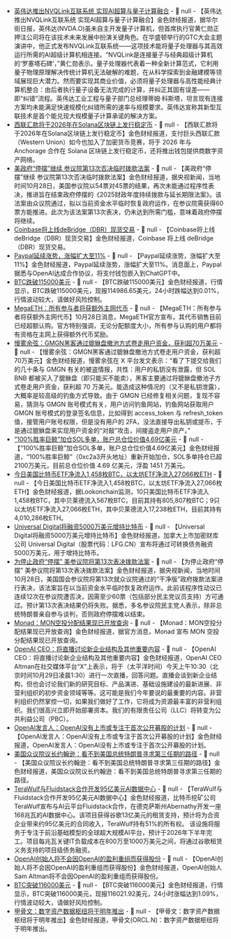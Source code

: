 - [英伟达推出NVQLink互联系统 实现AI超算与量子计算融合](https://flash.jin10.com/detail/20251029011612257800) - 📰 null - 【英伟达推出NVQLink互联系统 实现AI超算与量子计算融合】金色财经报道，据华尔街日报，英伟达(NVDA.O)虽未自主开发量子计算机，但首席执行官黄仁勋正押注公司将在该技术未来发展中扮演关键角色。在华盛顿举行的GTC大会主题演讲中，他正式发布NVQLink互联系统——这项技术能将量子处理器与其高效运行所需的AI超级计算机相连接。“NVQLink是连接量子与经典超级计算机的‘罗塞塔石碑’，”黄仁勋表示。量子处理器代表着一种全新计算范式，它利用量子物理原理解决传统计算机无法破解的难题，在从科学探索到金融建模等领域展现巨大潜力。然而要实现其商业价值，必须将量子处理器与高性能经典计算机整合：由后者执行量子设备无法完成的计算，并纠正其固有误差——即“纠错”流程。英伟达工业工程与量子部门总经理蒂姆·科斯塔，坦言现有连接方案均未能满足快速规模化纠错所需的速率与规模要求。英伟达宣称其新型互联技术是首个能兑现大规模量子计算承诺的解决方案。
- [西联汇款将于2026年在Solana区块链上发行稳定币](https://www.wsj.com/finance/western-union-early-telegraph-pioneer-joins-the-crypto-arms-race-a0aa7f02) - 📰 null - 【西联汇款将于2026年在Solana区块链上发行稳定币】金色财经报道，支付巨头西联汇款（Western Union）如今也加入了加密货币竞赛，将于 2026 年与 Anchorage 合作在 Solana 区块链上发行稳定币，还将推出钱包提供商数字资产网络。
- [美政府“停摆”继续 参议院第13次否决临时拨款法案](https://www.cls.cn/detail/2184037) - 📰 null - 【美政府“停摆”继续 参议院第13次否决临时拨款法案】金色财经报道，据央视新闻，当地时间10月28日，美国参议院以54票对45票的结果，再次未能通过程序性表决，推进旨在结束政府停摆的《2025财政年度持续拨款与延长期限法案》。该法案由众议院通过，拟以当前资金水平临时恢复政府运作，在参议院需获得60票方能推进。此次为该法案第13次表决，仍未达到所需门槛，意味着政府停摆将继续。
- [Coinbase将上线deBridge（DBR）现货交易](https://x.com/CoinbaseMarkets/status/1983199610450379165) - 📰 null - 【Coinbase将上线deBridge（DBR）现货交易】金色财经报道，Coinbase 将上线 deBridge（DBR）现货交易。
- [Paypal延续涨势，涨幅扩大至11%]() - 📰 null - 【Paypal延续涨势，涨幅扩大至11%】金色财经报道，Paypal延续涨势，涨幅扩大至11%。消息面上，Paypal据悉与OpenAI达成合作协议，将支付钱包嵌入到ChatGPT中。
- [BTC跌破115000美元]() - 📰 null - 【BTC跌破115000美元】金色财经报道，行情显示，BTC跌破115000美元，现报114986.65美元，24小时跌幅达到0.01%，行情波动较大，请做好风险控制。
- [MegaETH：所有参与者将获额外主网代币](https://x.com/megaeth_labs/status/1983188518756339906) - 📰 null - 【MegaETH：所有参与者将获额外主网代币】10月28日消息，MegaETH官方宣布，其代币销售目前已经超额认购。官方特别强调，无论分配额度大小，所有参与认购的用户都将有资格在主网上获得额外代币奖励。
- [慢雾余弦：GMGN黑客通过貔貅盘撤池方式卷走用户资金，获利超70万美元](https://x.com/evilcos/status/1983192656709857721) - 📰 null - 【慢雾余弦：GMGN黑客通过貔貅盘撤池方式卷走用户资金，获利超70万美元】金色财经报道，慢雾余弦在 X 平台发文表示：“看了下提交给我们的几十条与 GMGN 有关的被盗情报，共性：用户的私钥没有泄露，但 SOL BNB 都被买入了貔貅盘（即只能买不能卖），黑客主要通过将貔貅盘撤池子方式卷走用户资金，获利超 70 万美元。能造成这种情况的（又不是私钥泄露），大概率是较高级的钓鱼方式导致。由于 GMGN 已经修复相关问题，复现不容易，猜测与 GMGN 账号模式有关，用户访问钓鱼网站，钓鱼网站获取用户 GMGN 账号模式的登录签名信息，比如得到 access_token 与 refresh_token 值，接管用户账号权限，但是没有用户的 2FA，没法直接导出私钥或提币，于是通过貔貅盘来实现用户资金的“对敲”攻击，间接盗走用户资产。”
- [“100%胜率巨鲸”加仓SOL多单，账户总仓位价值4.69亿美元](https://x.com/ai_9684xtpa/status/1983192382419153172) - 📰 null - 【“100%胜率巨鲸”加仓SOL多单，账户总仓位价值4.69亿美元】金色财经报道，“100%胜率巨鲸”（0xc2a3开头地址）重新开始加仓，SOL多单持仓已超2100万美元，目前总仓位价值 4.69 亿美元，浮盈 1451 万美元。
- [今日美国比特币ETF净流入1,458枚BTC，以太坊ETF净流入27,066枚ETH](https://x.com/lookonchain/status/1983186979664867442) - 📰 null - 【今日美国比特币ETF净流入1,458枚BTC，以太坊ETF净流入27,066枚ETH】金色财经报道，据Lookonchain监测，10只美国比特币ETF净流入1,458枚BTC，其中贝莱德流入567枚BTC，目前其持有805,807枚BTC；9只以太坊ETF净流入27,066枚ETH，其中贝莱德流入17,238枚ETH，目前其持有4,010,286枚ETH。
- [Universal Digital将融资5000万美元增持比特币](https://x.com/BTCtreasuries/status/1983186241106616761) - 📰 null - 【Universal Digital将融资5000万美元增持比特币】金色财经报道，加拿大上市加密财库公司 Universal Digital（股票代码：LFG.CN）宣布将通过可转换债务融资5000万美元，用于增持比特币。
- [为停止政府“停摆” 美参议院将第13次表决拨款法案](https://www.cls.cn/detail/2183978) - 📰 null - 【为停止政府“停摆” 美参议院将第13次表决拨款法案】金色财经报道，据央视新闻，当地时间10月28日，美国国会参议院将第13次就众议院通过的“干净版”政府拨款法案进行表决，该法案旨在以当前资金水平临时恢复政府运作。此前该程序性动议已连续12次在参议院遭否决，因需至少60票（包括部分民主党议员支持）方可通过。预计第13次表决结果仍将失败。据悉，多名参议院民主党人表示，除非总统特朗普亲自参与谈判，否则政府停摆难以结束。
- [Monad：MON空投分配结果现已开放查询]() - 📰 null - 【Monad：MON空投分配结果现已开放查询】金色财经报道，据官方消息，Monad 宣布 MON 空投分配结果现已开放查询。
- [OpenAI CEO：将直播讨论新企业结构及其他重要内容]() - 📰 null - 【OpenAI CEO：将直播讨论新企业结构及其他重要内容】金色财经报道，OpenAI CEO Altman在社交媒体平台“X”上表示，将于（太平洋时间）今天上午10:30（北京时间10月29日凌晨1:30）进行一次直播，回答问题。直播会谈到新企业结构，但也会讨论我们新的研究目标、产品演进、基础设施建设的最新进展、非营利组织的初步资金领域等等。这可能是我们今年要说的最重要的内容。非营利组织仍然掌控一切，如果我们做好了工作，它将成为资源最丰富的非营利组织。我们很高兴立即开始部署资本。我们的有限责任公司（LLC）将转变为公共利益公司（PBC）。
- [OpenAI发言人：OpenAI没有上市或专注于首次公开募股的计划]() - 📰 null - 【OpenAI发言人：OpenAI没有上市或专注于首次公开募股的计划】金色财经报道，OpenAI发言人：OpenAI没有上市或专注于首次公开募股的计划。
- [美国众议院议长约翰逊：看不到美国总统特朗普寻求第三任期的路径]() - 📰 null - 【美国众议院议长约翰逊：看不到美国总统特朗普寻求第三任期的路径】金色财经报道，美国众议院议长约翰逊：看不到美国总统特朗普寻求第三任期的路径。
- [TeraWulf与Fluidstack合作开发95亿美元AI数据中心](https://www.theblock.co/post/376561/terawulf-expands-ai-push-9-5-billion-usd-google-backed-fluidstack-joint-venture-stock-jumps) - 📰 null - 【TeraWulf与Fluidstack合作开发95亿美元AI数据中心】金色财经报道，比特币挖矿公司TeraWulf宣布与AI云平台Fluidstack合作，在德克萨斯州Abernathy开发一座168兆瓦的AI数据中心。该项目获得谷歌13亿美元的租赁支持，预计将为合资企业带来约95亿美元的合同收入，TeraWulf持有51%的所有权。 
该设施将服务于专注于前沿基础模型的全球超大规模AI平台，预计于2026年下半年完工。项目每兆瓦关键IT负载成本在800万至1000万美元之间，将通过谷歌租赁义务支持的项目级债务融资。
- [OpenAI创始人将不会因OpenAI的盈利重组而获得股份]() - 📰 null - 【OpenAI创始人将不会因OpenAI的盈利重组而获得股份】金色财经报道，OpenAI创始人Sam Altman将不会因OpenAI的盈利重组而获得股份。
- [BTC突破116000美元]() - 📰 null - 【BTC突破116000美元】金色财经报道，行情显示，BTC突破116000美元，现报116021.92美元，24小时涨幅达到1.09%，行情波动较大，请做好风险控制。
- [甲骨文：数字资产数据枢纽将于明年推出]() - 📰 null - 【甲骨文：数字资产数据枢纽将于明年推出】金色财经报道，甲骨文(ORCL.N)：数字资产数据枢纽将于明年推出。
